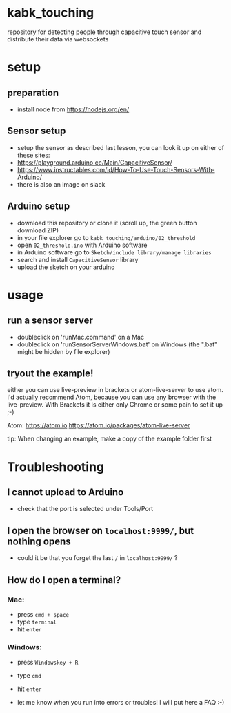 # kabk_touching
repository for detecting people through capacitive touch sensor and distribute their data via websockets

# setup

## preparation
- install node from https://nodejs.org/en/

## Sensor setup
- setup the sensor as described last lesson, you can look it up on either of these sites:
- https://playground.arduino.cc/Main/CapacitiveSensor/
- https://www.instructables.com/id/How-To-Use-Touch-Sensors-With-Arduino/
- there is also an image on slack

## Arduino setup
- download this repository or clone it (scroll up, the green button download ZIP)
- in your file explorer go to `kabk_touching/arduino/02_threshold`
- open `02_threshold.ino` with Arduino software
- in Arduino software go to `Sketch/include library/manage libraries`
- search and install `CapacitiveSensor` library
- upload the sketch on your arduino

# usage

## run a sensor server

- doubleclick on 'runMac.command' on a Mac
- doubleclick on 'runSensorServerWindows.bat' on Windows (the ".bat" might be hidden by file explorer)

## tryout the example!

either you can use live-preview in brackets or atom-live-server to use atom.
I'd actually recommend Atom, because you can use any browser with the live-preview.
With Brackets it is either only Chrome or some pain to set it up ;-) 

Atom:
https://atom.io
https://atom.io/packages/atom-live-server

tip: When changing an example, make a copy of the example folder first


# Troubleshooting
## I cannot upload to Arduino
- check that the port is selected under Tools/Port


## I open the browser on `localhost:9999/`, but nothing opens
- could it be that you forget the last `/` in `localhost:9999/` ?

## How do I open a terminal?
### Mac:
- press `cmd + space`
- type `terminal`
- hit `enter`
### Windows:
- press `Windowskey + R`
- type `cmd`
- hit `enter`

- let me know when you run into errors or troubles! I will put here a FAQ :-)
